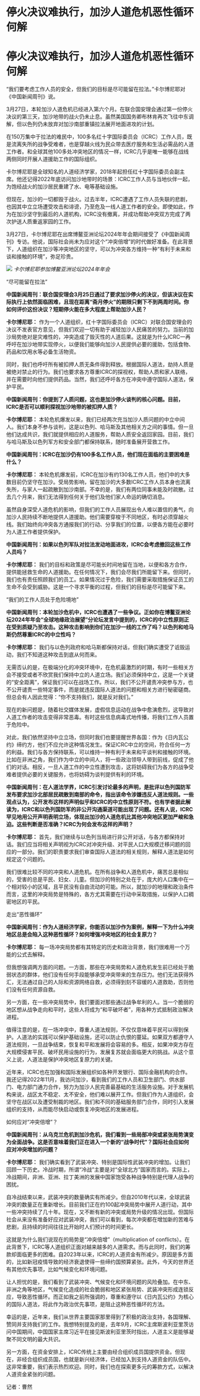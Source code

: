 # 停火决议难执行，加沙人道危机恶性循环何解

# 停火决议难执行，加沙人道危机恶性循环何解

“我们要考虑工作人员的安全，但我们的目标是尽可能留在拉法。”卡尔博尼耶对《中国新闻周刊》说。

3月27日，本轮加沙人道危机已经进入第六个月。在联合国安理会通过第一份停火决议的第三天，加沙地带的战火仍未止息。虽然美国国务卿布林肯再次飞往中东调解，但以色列仍未放弃对加沙南部重镇拉法展开地面进攻的计划。

在150万集中于拉法的难民中，100多名红十字国际委员会（ICRC）工作人员，既是流离失所的战争受难者，也是穿越火线为民众带去医疗服务和生活必需品的人道工作者。和全球其他100多处冲突地区的情况一样，ICRC几乎是唯一能够在战线两侧同时开展人道援助工作的国际组织。

卡尔博尼耶是全球知名的人道经济学家，2018年起担任红十字国际委员会副主席。他还记得2022年底访问加沙地带时的场景：ICRC工作人员与当地伙伴一起，为饱经战火的加沙居民重建了水、电等基础设施。

但现在，加沙的一切都毁于战火。过去半年，ICRC遭遇了工作人员失联的悲剧，也因其中立立场遭受攻击和诽谤，乃至危及一线人道工作者的安全。即使如此，作为在加沙坚守到最后的人道机构，ICRC没有撤离，并成功帮助冲突双方完成了两次护送人质重返家园的工作。

3月27日，卡尔博尼耶在出席博鳌亚洲论坛2024年年会期间接受了《中国新闻周刊》专访。他说，国际社会尚未为应对这个“冲突倍增”的时代做好准备。在此背景下，人道组织在加沙等冲突地区的坚守，可以为冲突各方维持一种“有利于未来和谈和接触的环境”，弥足珍贵。

![](https://inews.gtimg.com/news_bt/Ofd_v10SG00mZ93_whomuf1-6hLYg6jntrujclQUpmNbUAA/1000)
_卡尔博尼耶参加博鳌亚洲论坛2024年年会_

“尽可能留在拉法”

**中国新闻周刊：联合国安理会3月25日通过了要求加沙停火的决议，但该决议在实际执行上依然面临困难，且现在距离“斋月停火”的期限只剩下不到两周时间。你如何评价这份决议？短期停火能在多大程度上帮助加沙人民？**

**卡尔博尼耶：**
作为一个人道组织，红十字国际委员会（ICRC）对联合国安理会的决议不发表官方意见，但我们欢迎一切有助于减轻加沙人民痛苦的努力。当前的加沙局势绝对是灾难性的，冲突造成了毁灭性的人道后果。这就是为什么ICRC一再呼吁在加沙地带实现停火，以便我们能够向加沙人民提供必要的援助，包括食物、药品和饮用水等必备生活物资。

同时，我们也呼吁所有被扣押人质无条件得到释放。根据国际人道法，劫持人质是被绝对禁止的行为。我们也要求各方尊重ICRC的探视权，帮助人质和家人联络，并在需要时向他们提供药品。当然，我们还呼吁各方在冲突中遵守国际人道法，保护平民。

**中国新闻周刊：你提到了人质问题，这也是加沙停火谈判的核心问题。目前，ICRC是否可以顺利探视加沙地带的被扣押人质？**

**卡尔博尼耶：**
本轮危机爆发以来，我们已经两次充当加沙人质问题的中立中间人。我们本身不参与谈判，这是以色列、哈马斯及其他相关方之间的事情。但一旦他们达成共识，我们就提供相应的人道服务，帮助人质安全返回家园。目前，我们与哈马斯及以色列军方和安全部门都保持联系，随时准备展开营救工作。

**中国新闻周刊：ICRC在加沙仍有100多名工作人员，他们现在面临的主要困难是什么？**

**卡尔博尼耶：**
本轮危机爆发前，ICRC在加沙有约130名工作人员，他们中的大多数目前仍坚守在加沙。受局势影响，留在加沙的大多数ICRC工作人员本身也流离失所，与家人一起疏散到加沙南部。不幸的是，我们有两位同事未能及时疏散。过去几个月来，我们无法得到任何关于他们及他们家人命运的确切消息。

虽然自身深受人道危机的影响，但我们的工作人员展现出令人难以置信的勇气，向加沙人民持续不断地提供人道援助。他们需要穿梭于不同地区，有时必须穿越火线。我们始终向冲突各方通报我们的行动、分享我们的位置，以便各方能在必要时为人道工作者提供保护。

**中国新闻周刊：如果以色列军队对拉法发动地面进攻，ICRC会考虑撤回这些工作人员吗？**

**卡尔博尼耶：**
我们的目标和政策是尽可能长时间地留在当地，以便和各方合作，提供能拯救生命的人道援助。在任何情况下，我们会尽我们所能留下来。但同时，我们也有责任照顾我们的员工。如果情况过于危险，我们需要采取措施保证员工的生命不会受到威胁。这是一个寻求平衡的过程，但我们的目标是尽可能留下来。

“我们的工作人员处于危险境地”

**中国新闻周刊：本轮加沙危机中，ICRC也遭遇了一些争议。正如你在博鳌亚洲论坛2024年年会“全球地缘政治展望”分论坛发言中提到的，ICRC的中立性原则正在受到质疑乃至攻击。这种攻击影响到你们在加沙一线的工作了吗？以色列和哈马斯仍然尊重ICRC的中立性吗？**

**卡尔博尼耶：** 我们与以色列政府和哈马斯都保持对话，但我们确实遭受了诋毁运动，我们不知道这种攻击到底从何而来。

无需否认的是，在极端分化的冲突环境中，在危机最激烈的时期，有时一些相关方会不接受或者不欣赏我们保持中立的人道立场。我们必须保持中立，这是一个关键的“安全距离”，保证我们可以在战场工作。所以，我们不公开谴责冲突参与方，也不公开谴责一些特定事件，而是就违反国际人道法的问题和相关方进行秘密磋商。但总会有人因此觉得：“你不支持我们，就是反对我们。”

现在的新问题是，随着社交媒体发展，虚假信息运动在战争中愈演愈烈，这导致对人道工作者的攻击变得非常恶毒。有时这些信息病毒式地传播，将我们工作人员置于危险中。

对此，我们依然坚持中立立场，但同时我们也要提醒世界各国：作为《日内瓦公约》缔约方，他们不应允许这种情况发生。保证ICRC中立的空间，符合任何一方的利益。我们与各方保持联系，可以维持一种有利于未来和平谈判和接触的环境。比如在非洲之角，我们作为中立的中间人，将一些政治领导人带到前线，促成了他们的对话。相反，一旦人道工作的中立性遭到攻击，这将妨碍我们为各方的战争受难者提供必要的关键服务，也将妨碍为谈判提供有利的环境。

**中国新闻周刊：在人道法学界，ICRC引发讨论最多的声明，是批评以色列国防军发布要求加沙北部居民疏散到南部的命令，指出该命令涉嫌违反人道法规则。一些观点认为，公开发布这样的声明似乎和ICRC的中立性原则不符。也有学者据此解读为，ICRC和以色列国防军的非公开沟通渠道可能出现了问题。还有人说，ICRC罕见地用公开声明表明立场，体现出加沙的人道危机比其他冲突地区更加严峻和急迫。这些判断是否准确？ICRC为何会发布这样的声明？**

**卡尔博尼耶：**
首先，我们继续与以色列当局进行非公开对话，与各方都保持对话。我们应当将相关声明视为ICRC对冲突升级、对平民人口大规模迁移问题的回应的一部分。我们的职责要求我们审查国际人道法的相关规则，解释人道法是如何规定这个问题的。

我们很难比较不同的冲突和人道危机。在所有战争和人道危机中，痛苦总是相似的，受害的总是平民、妇女、儿童。但加沙的特别之处在于，庞大的人口集中在一个相对较小的区域，且平民没有自由流动的可能。所以，就加沙的地理和政治条件而言，这里的冲突局势是特殊的，各方尤其需要在行动中采取措施，以保护人口稠密地区的平民。

走出“恶性循环”

**中国新闻周刊：作为人道经济学家，你能否以加沙作为案例，解释一下为什么冲突地区总是会陷入这种恶性循环？如何增强冲突地区的社会复原力？**

**卡尔博尼耶：** 每一场冲突局势都有其特定的历史和政治背景，我们很难用一个万能的公式去解释。

但我想强调两方面的问题。一方面，那些在冲突局势和人道危机发生前已经处于脆弱状态的群体，他们没有任何手段能够承受冲突带来的生存压力。他们无法获得外汇，无法通过自己的人际和资源网络自救，必须得到刻不容缓的人道救助，否则他们没有任何资源自救。

另一方面，在一些冲突局势中，我们要面对那些通过战争牟利的人。当一个脆弱的地区想从战争走向和平时，这些人将成为“和平破坏者”，用各种方式抵制政治解决进程。

值得注意的是，在一场冲突中，尊重人道法规则，不仅仅意味着平民可以得到保护。人道法的实践可以保护基础设施，还可以防止仇恨的蔓延。如果双方都遵守人道法规则，一旦战争结束，恢复和平和发展将会容易的多。相反，如果冲突方存在大规模侵害平民、破坏民用设施的行为，发展复苏就会面临更大的挑战。从这个意义上说，人道法是保护冲突地区复原力的关键。

近年来，ICRC也在加强和国际发展组织如各种开发银行、国际金融机构的合作。我还记得2022年11月，我访问加沙，看到我们的工作人员和卫生部门、供水部门、电力部门通力合作，努力为加沙人民完善最基础的生活服务设施。对于发展机构来说，战区太不稳定、太不安全，他们难以展开工作。但我们作为人道组织，会坚守在战区以及遭受制裁的地区。我们和不同的基础服务部门合作，同时引入发展组织的支持，从而能尽快启动或恢复冲突地区的发展进程。

如何应对“冲突倍增”？

**中国新闻周刊：从乌克兰危机到加沙危机，我们看到一些局部冲突或紧张局势演变为全面战争。这是否意味着我们正在进入一个新的“战争时代”？国际社会应如何应对冲突增加的问题？**

**卡尔博尼耶：**
我们确实看到了武装冲突、特别是国际性武装冲突的增加。让我们回顾一下历史。冷战时期，所谓“冷战”主要是对“全球北方”国家而言的。实际上，冷战期间，非洲、亚洲、拉丁美洲的发展中国家饱受各种战争特别是代理人战争的困扰。

自冷战结束以来，武装冲突的数量确实有所减少。但自2010年代以来，全球武装冲突的数量正在重新增长。目前我们正在约100起冲突局势中展开人道行动，其中一些冲突持续了几十年。现在，又不断有新的冲突或局势升级的情况出现。但国际社会从来没有准备好应对武装冲突，我们可以看到，每次冲突都在增加新的苦难与悲剧，且持续的时间往往比开始时人们预计的时间更长。

这就是为什么我们说现在的局势是“冲突倍增”（multiplication of
conflicts）。在此背景下，ICRC等人道组织正面对越来越多的人道需求。而与此同时，我们的筹款却面临更多的困难。自2023年以来，ICRC的人道资金有所减少。原因是多方面的，比如新冠疫情导致的经济衰退使得一些缔约国预算紧张。此外，今天的世界还有其他优先事项，比如气候变化和环境问题。

让人担忧的是，我们看到了武装冲突、气候变化和环境问题的风险叠加。在中东、非洲之角等地区，气候变化造成的社会脆弱和地区紧张局势、武装冲突形成连锁反应，导致恶性循环。而正如我之前所强调的，尊重和遵守以《日内瓦公约》为核心的国际人道法，将此作为政治优先事项，是阻止这种恶性循环的方法。

幸运的是，近年来，我们从世界主要国家那里得到了积极的政治支持，各国理解、赞同并支持我们的工作。我想特别提及的是，去年9月，ICRC主席斯波利亚里茨访问中国期间，中国国家主席习近平在接见斯波利亚里茨时指出，人道主义是能够凝聚不同文明的最大共识。

另一方面，在资金安排上，ICRC传统上主要由经合组织成员国提供资金。但现在，非经合组织成员国，也就是新兴经济体，已经加入到支持人道资金的队伍中。这非常重要，我们表示热烈欢迎。同时，我们也在探索更多元的筹款方式，以解决人道资金紧张的问题。

记者：曹然


